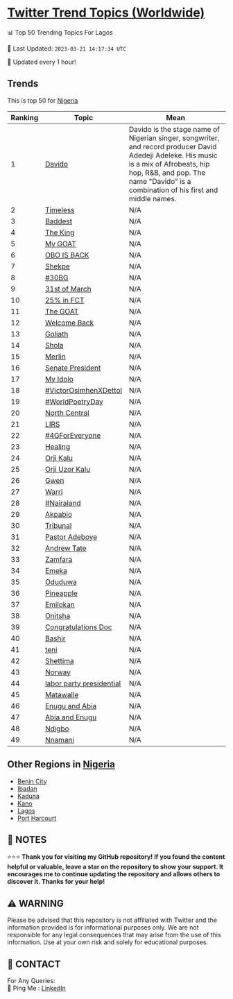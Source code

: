 [Twitter Trend Topics (Worldwide)](https://github.com/ErcinDedeoglu/Twitter-Trend-Topics)
==========


📊 Top 50 Trending Topics For Lagos

📆 Last Updated: `2023-03-21 14:17:34 UTC`

🔧 Updated every 1 hour!


## Trends

This is top 50 for [Nigeria](</Nigeria>)

| Ranking | Topic | Mean |
| ------- | ------------ | ------------ |
| 1 | [Davido](http://twitter.com/search?q=Davido) | Davido is the stage name of Nigerian singer, songwriter, and record producer David Adedeji Adeleke. His music is a mix of Afrobeats, hip hop, R&B, and pop. The name "Davido" is a combination of his first and middle names. |
| 2 | [Timeless](http://twitter.com/search?q=Timeless) | N/A |
| 3 | [Baddest](http://twitter.com/search?q=Baddest) | N/A |
| 4 | [The King](http://twitter.com/search?q=The+King) | N/A |
| 5 | [My GOAT](http://twitter.com/search?q=My+GOAT) | N/A |
| 6 | [OBO IS BACK](http://twitter.com/search?q=OBO+IS+BACK) | N/A |
| 7 | [Shekpe](http://twitter.com/search?q=Shekpe) | N/A |
| 8 | [#30BG](http://twitter.com/search?q=%2330BG) | N/A |
| 9 | [31st of March](http://twitter.com/search?q=31st+of+March) | N/A |
| 10 | [25% in FCT](http://twitter.com/search?q=25%25+in+FCT) | N/A |
| 11 | [The GOAT](http://twitter.com/search?q=The+GOAT) | N/A |
| 12 | [Welcome Back](http://twitter.com/search?q=Welcome+Back) | N/A |
| 13 | [Goliath](http://twitter.com/search?q=Goliath) | N/A |
| 14 | [Shola](http://twitter.com/search?q=Shola) | N/A |
| 15 | [Merlin](http://twitter.com/search?q=Merlin) | N/A |
| 16 | [Senate President](http://twitter.com/search?q=Senate+President) | N/A |
| 17 | [My Idolo](http://twitter.com/search?q=My+Idolo) | N/A |
| 18 | [#VictorOsimhenXDettol](http://twitter.com/search?q=%23VictorOsimhenXDettol) | N/A |
| 19 | [#WorldPoetryDay](http://twitter.com/search?q=%23WorldPoetryDay) | N/A |
| 20 | [North Central](http://twitter.com/search?q=North+Central) | N/A |
| 21 | [LIRS](http://twitter.com/search?q=LIRS) | N/A |
| 22 | [#4GForEveryone](http://twitter.com/search?q=%234GForEveryone) | N/A |
| 23 | [Healing](http://twitter.com/search?q=Healing) | N/A |
| 24 | [Orji Kalu](http://twitter.com/search?q=Orji+Kalu) | N/A |
| 25 | [Orji Uzor Kalu](http://twitter.com/search?q=Orji+Uzor+Kalu) | N/A |
| 26 | [Gwen](http://twitter.com/search?q=Gwen) | N/A |
| 27 | [Warri](http://twitter.com/search?q=Warri) | N/A |
| 28 | [#Nairaland](http://twitter.com/search?q=%23Nairaland) | N/A |
| 29 | [Akpabio](http://twitter.com/search?q=Akpabio) | N/A |
| 30 | [Tribunal](http://twitter.com/search?q=Tribunal) | N/A |
| 31 | [Pastor Adeboye](http://twitter.com/search?q=Pastor+Adeboye) | N/A |
| 32 | [Andrew Tate](http://twitter.com/search?q=Andrew+Tate) | N/A |
| 33 | [Zamfara](http://twitter.com/search?q=Zamfara) | N/A |
| 34 | [Emeka](http://twitter.com/search?q=Emeka) | N/A |
| 35 | [Oduduwa](http://twitter.com/search?q=Oduduwa) | N/A |
| 36 | [Pineapple](http://twitter.com/search?q=Pineapple) | N/A |
| 37 | [Emilokan](http://twitter.com/search?q=Emilokan) | N/A |
| 38 | [Onitsha](http://twitter.com/search?q=Onitsha) | N/A |
| 39 | [Congratulations Doc](http://twitter.com/search?q=Congratulations+Doc) | N/A |
| 40 | [Bashir](http://twitter.com/search?q=Bashir) | N/A |
| 41 | [teni](http://twitter.com/search?q=teni) | N/A |
| 42 | [Shettima](http://twitter.com/search?q=Shettima) | N/A |
| 43 | [Norway](http://twitter.com/search?q=Norway) | N/A |
| 44 | [labor party presidential](http://twitter.com/search?q=labor+party+presidential) | N/A |
| 45 | [Matawalle](http://twitter.com/search?q=Matawalle) | N/A |
| 46 | [Enugu and Abia](http://twitter.com/search?q=Enugu+and+Abia) | N/A |
| 47 | [Abia and Enugu](http://twitter.com/search?q=Abia+and+Enugu) | N/A |
| 48 | [Ndigbo](http://twitter.com/search?q=Ndigbo) | N/A |
| 49 | [Nnamani](http://twitter.com/search?q=Nnamani) | N/A |



## Other Regions in [Nigeria](</Nigeria>)

* [Benin City](</Nigeria/Benin City.md>)
* [Ibadan](</Nigeria/Ibadan.md>)
* [Kaduna](</Nigeria/Kaduna.md>)
* [Kano](</Nigeria/Kano.md>)
* [Lagos](</Nigeria/Lagos.md>)
* [Port Harcourt](</Nigeria/Port Harcourt.md>)



## 📝 NOTES

⭐⭐⭐ **Thank you for visiting my GitHub repository! If you found the content helpful or valuable, leave a star on the repository to show your support. It encourages me to continue updating the repository and allows others to discover it. Thanks for your help!**


## ⚠️ WARNING

Please be advised that this repository is not affiliated with Twitter and the information provided is for informational purposes only. We are not responsible for any legal consequences that may arise from the use of this information. Use at your own risk and solely for educational purposes.


## 📨 CONTACT

 For Any Queries:  
            🏓 Ping Me : [LinkedIn](https://www.linkedin.com/in/ercindedeoglu/)
